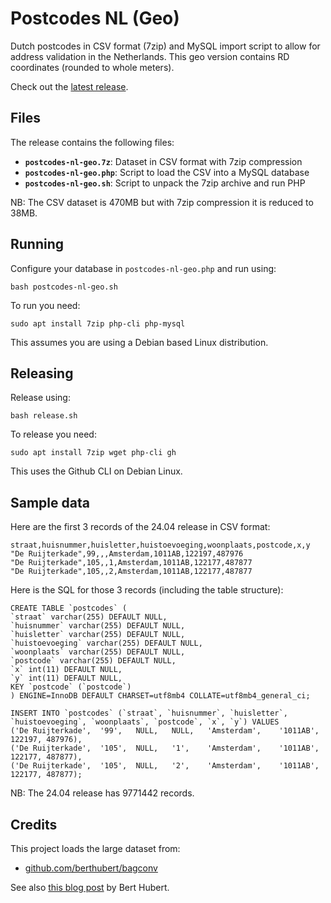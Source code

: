 # Postcodes NL (Geo)

Dutch postcodes in CSV format (7zip) and MySQL import script to allow for address validation in the Netherlands. This geo version contains RD coordinates (rounded to whole meters).

Check out the [latest release](https://github.com/mevdschee/postcodes-nl-geo/releases).

## Files

The release contains the following files:

- **`postcodes-nl-geo.7z`**: Dataset in CSV format with 7zip compression
- **`postcodes-nl-geo.php`**: Script to load the CSV into a MySQL database
- **`postcodes-nl-geo.sh`**: Script to unpack the 7zip archive and run PHP

NB: The CSV dataset is 470MB but with 7zip compression it is reduced to 38MB.

## Running

Configure your database in `postcodes-nl-geo.php` and run using:

    bash postcodes-nl-geo.sh

To run you need:

    sudo apt install 7zip php-cli php-mysql

This assumes you are using a Debian based Linux distribution.

## Releasing

Release using:

    bash release.sh

To release you need:

    sudo apt install 7zip wget php-cli gh

This uses the Github CLI on Debian Linux.

## Sample data

Here are the first 3 records of the 24.04 release in CSV format:

    straat,huisnummer,huisletter,huistoevoeging,woonplaats,postcode,x,y
    "De Ruijterkade",99,,,Amsterdam,1011AB,122197,487976
    "De Ruijterkade",105,,1,Amsterdam,1011AB,122177,487877
    "De Ruijterkade",105,,2,Amsterdam,1011AB,122177,487877

Here is the SQL for those 3 records (including the table structure):

    CREATE TABLE `postcodes` (
    `straat` varchar(255) DEFAULT NULL,
    `huisnummer` varchar(255) DEFAULT NULL,
    `huisletter` varchar(255) DEFAULT NULL,
    `huistoevoeging` varchar(255) DEFAULT NULL,
    `woonplaats` varchar(255) DEFAULT NULL,
    `postcode` varchar(255) DEFAULT NULL,
    `x` int(11) DEFAULT NULL,
    `y` int(11) DEFAULT NULL,
    KEY `postcode` (`postcode`)
    ) ENGINE=InnoDB DEFAULT CHARSET=utf8mb4 COLLATE=utf8mb4_general_ci;
    
    INSERT INTO `postcodes` (`straat`, `huisnummer`, `huisletter`, `huistoevoeging`, `woonplaats`, `postcode`, `x`, `y`) VALUES
    ('De Ruijterkade',	'99',	NULL,	NULL,	'Amsterdam',	'1011AB',	122197,	487976),
    ('De Ruijterkade',	'105',	NULL,	'1',	'Amsterdam',	'1011AB',	122177,	487877),
    ('De Ruijterkade',	'105',	NULL,	'2',	'Amsterdam',	'1011AB',	122177,	487877);

NB: The 24.04 release has 9771442 records.

## Credits

This project loads the large dataset from:

- [github.com/berthubert/bagconv](https://github.com/berthubert/bagconv)

See also [this blog post](https://berthub.eu/articles/posts/dutch-postcode-and-building-database/) by Bert Hubert.
